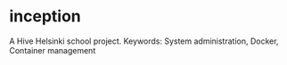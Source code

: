 # inception
A Hive Helsinki school project. Keywords: System administration, Docker, Container management
